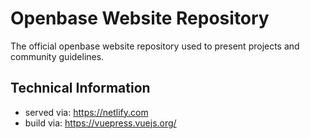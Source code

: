 # Openbase Website Repository
The official openbase website repository used to present projects and community guidelines.

## Technical Information

* served via: https://netlify.com
* build via: https://vuepress.vuejs.org/
